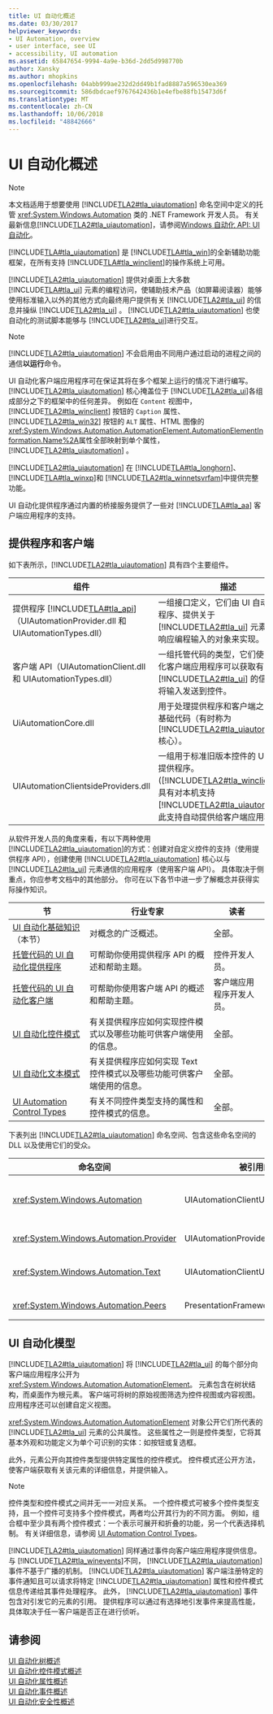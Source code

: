 ```yaml
---
title: UI 自动化概述
ms.date: 03/30/2017
helpviewer_keywords:
- UI Automation, overview
- user interface, see UI
- accessibility, UI automation
ms.assetid: 65847654-9994-4a9e-b36d-2dd5d998770b
author: Xansky
ms.author: mhopkins
ms.openlocfilehash: 04abb999ae232d2dd49b1fad8887a596530ea369
ms.sourcegitcommit: 586dbdcaef9767642436b1e4efbe88fb15473d6f
ms.translationtype: MT
ms.contentlocale: zh-CN
ms.lasthandoff: 10/06/2018
ms.locfileid: "48842666"
---
```

# <a name="ui-automation-overview"></a>UI 自动化概述
> [!NOTE]
>  本文档适用于想要使用 [!INCLUDE[TLA2#tla_uiautomation](../../../includes/tla2sharptla-uiautomation-md.md)] 命名空间中定义的托管 <xref:System.Windows.Automation> 类的 .NET Framework 开发人员。 有关最新信息[!INCLUDE[TLA2#tla_uiautomation](../../../includes/tla2sharptla-uiautomation-md.md)]，请参阅[Windows 自动化 API: UI 自动化](https://go.microsoft.com/fwlink/?LinkID=156746)。  
  
 [!INCLUDE[TLA#tla_uiautomation](../../../includes/tlasharptla-uiautomation-md.md)] 是 [!INCLUDE[TLA#tla_win](../../../includes/tlasharptla-win-md.md)]的全新辅助功能框架，在所有支持 [!INCLUDE[TLA#tla_winclient](../../../includes/tlasharptla-winclient-md.md)]的操作系统上可用。  
  
 [!INCLUDE[TLA2#tla_uiautomation](../../../includes/tla2sharptla-uiautomation-md.md)] 提供对桌面上大多数 [!INCLUDE[TLA#tla_ui](../../../includes/tlasharptla-ui-md.md)] 元素的编程访问，使辅助技术产品（如屏幕阅读器）能够使用标准输入以外的其他方式向最终用户提供有关 [!INCLUDE[TLA2#tla_ui](../../../includes/tla2sharptla-ui-md.md)] 的信息并操纵 [!INCLUDE[TLA2#tla_ui](../../../includes/tla2sharptla-ui-md.md)] 。 [!INCLUDE[TLA2#tla_uiautomation](../../../includes/tla2sharptla-uiautomation-md.md)] 也使自动化的测试脚本能够与 [!INCLUDE[TLA2#tla_ui](../../../includes/tla2sharptla-ui-md.md)]进行交互。  
  
> [!NOTE]
>  [!INCLUDE[TLA2#tla_uiautomation](../../../includes/tla2sharptla-uiautomation-md.md)] 不会启用由不同用户通过启动的进程之间的通信**以运行**命令。  
  
 UI 自动化客户端应用程序可在保证其将在多个框架上运行的情况下进行编写。 [!INCLUDE[TLA2#tla_uiautomation](../../../includes/tla2sharptla-uiautomation-md.md)] 核心掩盖位于 [!INCLUDE[TLA2#tla_ui](../../../includes/tla2sharptla-ui-md.md)]各组成部分之下的框架中的任何差异。 例如在 `Content` 视图中， [!INCLUDE[TLA2#tla_winclient](../../../includes/tla2sharptla-winclient-md.md)] 按钮的 `Caption` 属性、 [!INCLUDE[TLA2#tla_win32](../../../includes/tla2sharptla-win32-md.md)] 按钮的 `ALT` 属性、HTML 图像的 <xref:System.Windows.Automation.AutomationElement.AutomationElementInformation.Name%2A>属性全部映射到单个属性， [!INCLUDE[TLA2#tla_uiautomation](../../../includes/tla2sharptla-uiautomation-md.md)] 。  
  
 [!INCLUDE[TLA2#tla_uiautomation](../../../includes/tla2sharptla-uiautomation-md.md)] 在 [!INCLUDE[TLA#tla_longhorn](../../../includes/tlasharptla-longhorn-md.md)]、 [!INCLUDE[TLA#tla_winxp](../../../includes/tlasharptla-winxp-md.md)]和 [!INCLUDE[TLA2#tla_winnetsvrfam](../../../includes/tla2sharptla-winnetsvrfam-md.md)]中提供完整功能。  
  
 UI 自动化提供程序通过内置的桥接服务提供了一些对 [!INCLUDE[TLA#tla_aa](../../../includes/tlasharptla-aa-md.md)] 客户端应用程序的支持。  
  
<a name="Providers_and_Clients"></a>   
## <a name="providers-and-clients"></a>提供程序和客户端  
 如下表所示，[!INCLUDE[TLA2#tla_uiautomation](../../../includes/tla2sharptla-uiautomation-md.md)] 具有四个主要组件。  
  
|组件|描述|  
|---------------|-----------------|  
|提供程序 [!INCLUDE[TLA#tla_api](../../../includes/tlasharptla-api-md.md)] （UIAutomationProvider.dll 和 UIAutomationTypes.dll）|一组接口定义，它们由 UI 自动化提供程序、提供关于 [!INCLUDE[TLA2#tla_ui](../../../includes/tla2sharptla-ui-md.md)] 元素信息并响应编程输入的对象来实现。|  
|客户端 API（UIAutomationClient.dll 和 UIAutomationTypes.dll）|一组托管代码的类型，它们使 UI 自动化客户端应用程序可以获取有关 [!INCLUDE[TLA2#tla_ui](../../../includes/tla2sharptla-ui-md.md)] 的信息，并将输入发送到控件。|  
|UiAutomationCore.dll|用于处理提供程序和客户端之间通信的基础代码（有时称为 [!INCLUDE[TLA2#tla_uiautomation](../../../includes/tla2sharptla-uiautomation-md.md)] 核心）。|  
|UIAutomationClientsideProviders.dll|一组用于标准旧版本控件的 UI 自动化提供程序。 ([!INCLUDE[TLA2#tla_winclient](../../../includes/tla2sharptla-winclient-md.md)]控件具有对本机支持[!INCLUDE[TLA2#tla_uiautomation](../../../includes/tla2sharptla-uiautomation-md.md)]。)此支持自动提供给客户端应用程序。|  
  
 从软件开发人员的角度来看，有以下两种使用 [!INCLUDE[TLA2#tla_uiautomation](../../../includes/tla2sharptla-uiautomation-md.md)]的方式：创建对自定义控件的支持（使用提供程序 API），创建使用 [!INCLUDE[TLA2#tla_uiautomation](../../../includes/tla2sharptla-uiautomation-md.md)] 核心以与 [!INCLUDE[TLA2#tla_ui](../../../includes/tla2sharptla-ui-md.md)] 元素通信的应用程序（使用客户端 API）。 具体取决于侧重点，你应参考文档中的其他部分。 你可在以下各节中进一步了解概念并获得实际操作知识。  
  
|节|行业专家|读者|  
|-------------|--------------------|--------------|  
|[UI 自动化基础知识](../../../docs/framework/ui-automation/index.md)（本节）|对概念的广泛概述。|全部。|  
|[托管代码的 UI 自动化提供程序](../../../docs/framework/ui-automation/ui-automation-providers-for-managed-code.md)|可帮助你使用提供程序 API 的概述和帮助主题。|控件开发人员。|  
|[托管代码的 UI 自动化客户端](../../../docs/framework/ui-automation/ui-automation-clients-for-managed-code.md)|可帮助你使用客户端 API 的概述和帮助主题。|客户端应用程序开发人员。|  
|[UI 自动化控件模式](../../../docs/framework/ui-automation/ui-automation-control-patterns.md)|有关提供程序应如何实现控件模式以及哪些功能可供客户端使用的信息。|全部。|  
|[UI 自动化文本模式](../../../docs/framework/ui-automation/ui-automation-text-pattern.md)|有关提供程序应如何实现 Text 控件模式以及哪些功能可供客户端使用的信息。|全部。|  
|[UI Automation Control Types](../../../docs/framework/ui-automation/ui-automation-control-types.md)|有关不同控件类型支持的属性和控件模式的信息。|全部。|  
  
 下表列出 [!INCLUDE[TLA2#tla_uiautomation](../../../includes/tla2sharptla-uiautomation-md.md)] 命名空间、包含这些命名空间的 DLL 以及使用它们的受众。  
  
|命名空间|被引用的 DLL|读者|  
|---------------|---------------------|--------------|  
|<xref:System.Windows.Automation>|UIAutomationClientUIAutomationTypes|UI 自动化客户端开发人员；用于查找 <xref:System.Windows.Automation.AutomationElement> 对象、注册 [!INCLUDE[TLA2#tla_uiautomation](../../../includes/tla2sharptla-uiautomation-md.md)] 事件，并使用 [!INCLUDE[TLA2#tla_uiautomation](../../../includes/tla2sharptla-uiautomation-md.md)] 控件模式。|  
|<xref:System.Windows.Automation.Provider>|UIAutomationProviderUIAutomationTypes|[!INCLUDE[TLA2#tla_winclient](../../../includes/tla2sharptla-winclient-md.md)]以外的其他框架的 UI 自动化提供程序的开发人员。|  
|<xref:System.Windows.Automation.Text>|UIAutomationClientUIAutomationTypes|[!INCLUDE[TLA2#tla_winclient](../../../includes/tla2sharptla-winclient-md.md)]以外的其他框架的 UI 自动化提供程序的开发人员；用于实现 TextPattern 控件模式。|  
|<xref:System.Windows.Automation.Peers>|PresentationFramework|[!INCLUDE[TLA2#tla_winclient](../../../includes/tla2sharptla-winclient-md.md)]的 UI 自动化提供程序的开发人员。|  
  
<a name="UI_Automation_Model"></a>   
## <a name="ui-automation-model"></a>UI 自动化模型  
 [!INCLUDE[TLA2#tla_uiautomation](../../../includes/tla2sharptla-uiautomation-md.md)] 将 [!INCLUDE[TLA2#tla_ui](../../../includes/tla2sharptla-ui-md.md)] 的每个部分向客户端应用程序公开为 <xref:System.Windows.Automation.AutomationElement>。 元素包含在树状结构，而桌面作为根元素。 客户端可将树的原始视图筛选为控件视图或内容视图。 应用程序还可以创建自定义视图。  
  
 <xref:System.Windows.Automation.AutomationElement> 对象公开它们所代表的 [!INCLUDE[TLA2#tla_ui](../../../includes/tla2sharptla-ui-md.md)] 元素的公共属性。 这些属性之一则是控件类型，它将其基本外观和功能定义为单个可识别的实体：如按钮或复选框。  
  
 此外，元素公开向其控件类型提供特定属性的控件模式。 控件模式还公开方法，使客户端获取有关该元素的详细信息，并提供输入。  
  
> [!NOTE]
>  控件类型和控件模式之间并无一一对应关系。 一个控件模式可被多个控件类型支持，且一个控件可支持多个控件模式，两者均公开其行为的不同方面。 例如，组合框中至少具有两个控件模式：一个表示可展开和折叠的功能，另一个代表选择机制。 有关详细信息，请参阅 [UI Automation Control Types](../../../docs/framework/ui-automation/ui-automation-control-types.md)。  
  
 [!INCLUDE[TLA2#tla_uiautomation](../../../includes/tla2sharptla-uiautomation-md.md)] 同样通过事件向客户端应用程序提供信息。 与 [!INCLUDE[TLA2#tla_winevents](../../../includes/tla2sharptla-winevents-md.md)]不同， [!INCLUDE[TLA2#tla_uiautomation](../../../includes/tla2sharptla-uiautomation-md.md)] 事件不基于广播的机制。 [!INCLUDE[TLA2#tla_uiautomation](../../../includes/tla2sharptla-uiautomation-md.md)] 客户端注册特定的事件通知且可以请求将特定 [!INCLUDE[TLA2#tla_uiautomation](../../../includes/tla2sharptla-uiautomation-md.md)] 属性和控件模式信息传递给其事件处理程序。 此外， [!INCLUDE[TLA2#tla_uiautomation](../../../includes/tla2sharptla-uiautomation-md.md)] 事件包含对引发它的元素的引用。 提供程序可以通过有选择地引发事件来提高性能，具体取决于任一客户端是否正在进行侦听。  
  
## <a name="see-also"></a>请参阅  
 [UI 自动化树概述](../../../docs/framework/ui-automation/ui-automation-tree-overview.md)  
 [UI 自动化控件模式概述](../../../docs/framework/ui-automation/ui-automation-control-patterns-overview.md)  
 [UI 自动化属性概述](../../../docs/framework/ui-automation/ui-automation-properties-overview.md)  
 [UI 自动化事件概述](../../../docs/framework/ui-automation/ui-automation-events-overview.md)  
 [UI 自动化安全性概述](../../../docs/framework/ui-automation/ui-automation-security-overview.md)
